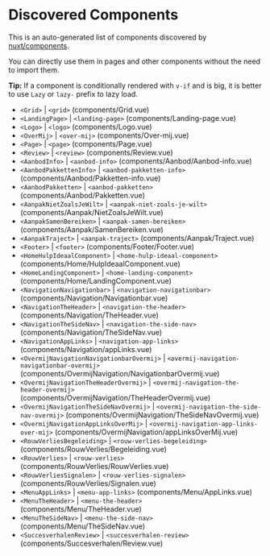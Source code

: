 # Discovered Components

This is an auto-generated list of components discovered by [nuxt/components](https://github.com/nuxt/components).

You can directly use them in pages and other components without the need to import them.

**Tip:** If a component is conditionally rendered with `v-if` and is big, it is better to use `Lazy` or `lazy-` prefix to lazy load.

- `<Grid>` | `<grid>` (components/Grid.vue)
- `<LandingPage>` | `<landing-page>` (components/Landing-page.vue)
- `<Logo>` | `<logo>` (components/Logo.vue)
- `<OverMij>` | `<over-mij>` (components/Over-mij.vue)
- `<Page>` | `<page>` (components/Page.vue)
- `<Review>` | `<review>` (components/Review.vue)
- `<AanbodInfo>` | `<aanbod-info>` (components/Aanbod/Aanbod-info.vue)
- `<AanbodPakkettenInfo>` | `<aanbod-pakketten-info>` (components/Aanbod/Pakketten-info.vue)
- `<AanbodPakketten>` | `<aanbod-pakketten>` (components/Aanbod/Pakketten.vue)
- `<AanpakNietZoalsJeWilt>` | `<aanpak-niet-zoals-je-wilt>` (components/Aanpak/NietZoalsJeWilt.vue)
- `<AanpakSamenBereiken>` | `<aanpak-samen-bereiken>` (components/Aanpak/SamenBereiken.vue)
- `<AanpakTraject>` | `<aanpak-traject>` (components/Aanpak/Traject.vue)
- `<Footer>` | `<footer>` (components/Footer/Footer.vue)
- `<HomeHulpIdeaalComponent>` | `<home-hulp-ideaal-component>` (components/Home/HulpIdeaalComponent.vue)
- `<HomeLandingComponent>` | `<home-landing-component>` (components/Home/LandingComponent.vue)
- `<NavigationNavigationbar>` | `<navigation-navigationbar>` (components/Navigation/Navigationbar.vue)
- `<NavigationTheHeader>` | `<navigation-the-header>` (components/Navigation/TheHeader.vue)
- `<NavigationTheSideNav>` | `<navigation-the-side-nav>` (components/Navigation/TheSideNav.vue)
- `<NavigationAppLinks>` | `<navigation-app-links>` (components/Navigation/appLinks.vue)
- `<OvermijNavigationNavigationbarOvermij>` | `<overmij-navigation-navigationbar-overmij>` (components/OvermijNavigation/NavigationbarOvermij.vue)
- `<OvermijNavigationTheHeaderOvermij>` | `<overmij-navigation-the-header-overmij>` (components/OvermijNavigation/TheHeaderOvermij.vue)
- `<OvermijNavigationTheSideNavOvermij>` | `<overmij-navigation-the-side-nav-overmij>` (components/OvermijNavigation/TheSideNavOvermij.vue)
- `<OvermijNavigationAppLinksOverMij>` | `<overmij-navigation-app-links-over-mij>` (components/OvermijNavigation/appLinksOverMij.vue)
- `<RouwVerliesBegeleiding>` | `<rouw-verlies-begeleiding>` (components/RouwVerlies/Begeleiding.vue)
- `<RouwVerlies>` | `<rouw-verlies>` (components/RouwVerlies/RouwVerlies.vue)
- `<RouwVerliesSignalen>` | `<rouw-verlies-signalen>` (components/RouwVerlies/Signalen.vue)
- `<MenuAppLinks>` | `<menu-app-links>` (components/Menu/AppLinks.vue)
- `<MenuTheHeader>` | `<menu-the-header>` (components/Menu/TheHeader.vue)
- `<MenuTheSideNav>` | `<menu-the-side-nav>` (components/Menu/TheSideNav.vue)
- `<SuccesverhalenReview>` | `<succesverhalen-review>` (components/Succesverhalen/Review.vue)
